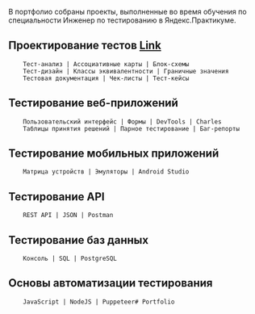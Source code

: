 В портфолио собраны проекты, выполненные во время обучения по специальности Инженер по тестированию в Яндекс.Практикуме.

## Проектирование тестов [Link](https://drive.google.com/file/d/17isrOOEyvVF77Z1it-4PukNADrDL1zl8/view?usp=share_link)
        Тест-анализ | Ассоциативные карты | Блок-схемы
        Тест-дизайн | Классы эквивалентности | Граничные значения
        Тестовая документация | Чек-листы | Тест-кейсы

## Тестирование веб-приложений
        Пользовательский интерфейс | Формы | DevTools | Charles
        Таблицы принятия решений | Парное тестирование | Баг-репорты

## Тестирование мобильных приложений
        Матрица устройств | Эмуляторы | Android Studio

## Тестирование API
        REST API | JSON | Postman

## Тестирование баз данных
        Консоль | SQL | PostgreSQL

## Основы автоматизации тестирования
        JavaScript | NodeJS | Puppeteer# Portfolio
